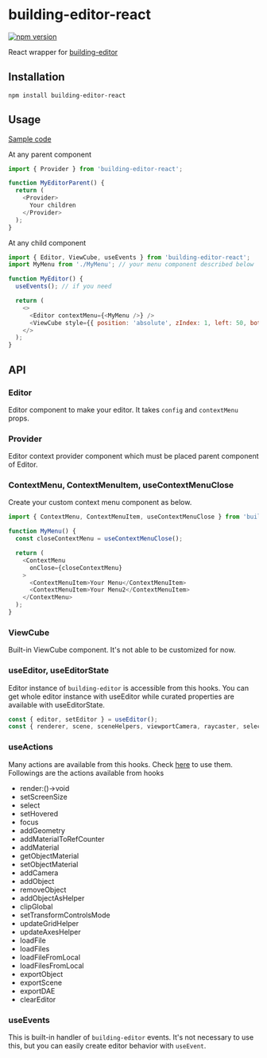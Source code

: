 # building-editor-react

[![npm version](https://badge.fury.io/js/building-editor-react.svg)](https://badge.fury.io/js/building-editor-react)

React wrapper for [building-editor](https://github.com/baues/building-editor)

## Installation

```
npm install building-editor-react
```

## Usage

[Sample code](https://codesandbox.io/s/sad-https-ms8ob)

At any parent component
```js
import { Provider } from 'building-editor-react';

function MyEditorParent() {
  return (
    <Provider>
      Your children
    </Provider>
  );
}
```

At any child component
```js
import { Editor, ViewCube, useEvents } from 'building-editor-react';
import MyMenu from './MyMenu'; // your menu component described below

function MyEditor() {
  useEvents(); // if you need

  return (
    <>
      <Editor contextMenu={<MyMenu />} />
      <ViewCube style={{ position: 'absolute', zIndex: 1, left: 50, bottom: 50 }} />
    </>
  );
}
```

## API

### Editor

Editor component to make your editor. It takes `config` and `contextMenu` props.

### Provider

Editor context provider component which must be placed parent component of Editor.

### ContextMenu, ContextMenuItem, useContextMenuClose

Create your custom context menu component as below.

```js
import { ContextMenu, ContextMenuItem, useContextMenuClose } from 'building-editor-react';

function MyMenu() {
  const closeContextMenu = useContextMenuClose();

  return (
    <ContextMenu
      onClose={closeContextMenu}
    >
      <ContextMenuItem>Your Menu</ContextMenuItem>
      <ContextMenuItem>Your Menu2</ContextMenuItem>
    </ContextMenu>
  );
}
```

### ViewCube

Built-in ViewCube component. It's not able to be customized for now.

### useEditor, useEditorState

Editor instance of `building-editor` is accessible from this hooks. You can get whole editor instance with useEditor while curated properties are available with useEditorState.

```js
const { editor, setEditor } = useEditor();
const { renderer, scene, sceneHelpers, viewportCamera, raycaster, selected, hovered, gridHelper, axesHelper, planeHelper, stencilPlane } = useEditorState();

```

### useActions

Many actions are available from this hooks. Check [here](https://github.com/baues/building-editor-react/blob/main/src/hooks/useActions.ts) to use them.  
Followings are the actions available from hooks  
- render:()->void  
- setScreenSize  
- select  
- setHovered  
- focus  
- addGeometry  
- addMaterialToRefCounter  
- addMaterial  
- getObjectMaterial  
- setObjectMaterial  
- addCamera  
- addObject  
- removeObject  
- addObjectAsHelper  
- clipGlobal  
- setTransformControlsMode  
- updateGridHelper  
- updateAxesHelper  
- loadFile  
- loadFiles  
- loadFileFromLocal  
- loadFilesFromLocal  
- exportObject  
- exportScene  
- exportDAE  
- clearEditor  

### useEvents

This is built-in handler of `building-editor` events. It's not necessary to use this, but you can easily create editor behavior with `useEvent`.
